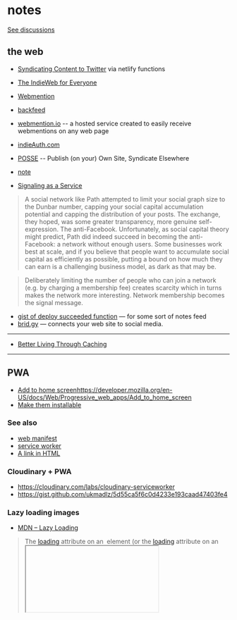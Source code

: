 # notes

[See discussions](https://github.com/nichoth/notes/discussions)

## the web

* [Syndicating Content to Twitter](https://mxb.dev/blog/syndicating-content-to-twitter-with-netlify-functions/) via netlify functions
* [The IndieWeb for Everyone](https://mxb.dev/blog/the-indieweb-for-everyone/)
* [Webmention](https://indieweb.org/Webmention)
* [backfeed](https://indieweb.org/backfeed)
* [webmention.io](https://webmention.io/) -- a hosted service created to easily receive webmentions on any web page
* [indieAuth.com](https://indieauth.com/)
* [POSSE](https://indieweb.org/POSSE) -- Publish (on your) Own Site, Syndicate Elsewhere
* [note](https://indieweb.org/note)

* [Signaling as a Service](https://julian.digital/2020/03/28/signaling-as-a-service/)

> A social network like Path attempted to limit your social graph size to the Dunbar number, capping your social capital accumulation potential and capping the distribution of your posts. The exchange, they hoped, was some greater transparency, more genuine self-expression. The anti-Facebook. Unfortunately, as social capital theory might predict, Path did indeed succeed in becoming the anti-Facebook: a network without enough users. Some businesses work best at scale, and if you believe that people want to accumulate social capital as efficiently as possible, putting a bound on how much they can earn is a challenging business model, as dark as that may be.

> Deliberately limiting the number of people who can join a network (e.g. by charging a membership fee) creates scarcity which in turns makes the network more interesting. Network membership becomes the signal message.

* [gist of deploy succeeded function](https://gist.github.com/maxboeck/77c3c8e244f190147cca2f7383d5f183) — for some sort of notes feed
* [brid.gy](https://brid.gy/) — connects your web site to social media.

-------

* [Better Living Through Caching](https://www.netlify.com/blog/2017/02/23/better-living-through-caching/)

-------

## PWA
* [Add to home screen]()https://developer.mozilla.org/en-US/docs/Web/Progressive_web_apps/Add_to_home_screen
* [Make them installable](https://developer.mozilla.org/en-US/docs/Web/Progressive_web_apps/Installable_PWAs)

### See also
* [web manifest](https://developer.mozilla.org/en-US/docs/Web/Progressive_web_apps/Add_to_home_screen#manifest)
* [service worker](https://developer.mozilla.org/en-US/docs/Web/API/Service_Worker_API)
* [A link in HTML](https://developer.mozilla.org/en-US/docs/Web/Progressive_web_apps/Add_to_home_screen#link_the_html_to_the_manifest)

### Cloudinary + PWA
* https://cloudinary.com/labs/cloudinary-serviceworker
* https://gist.github.com/ukmadlz/5d55ca5f6c0d4233e193caad47403fe4

### Lazy loading images
* [MDN – Lazy Loading](https://developer.mozilla.org/en-US/docs/Web/Performance/Lazy_loading#loading_attribute)

> The [loading](https://developer.mozilla.org/en-US/docs/Web/HTML/Element/img#loading) attribute on an [<img>](https://developer.mozilla.org/en-US/docs/Web/HTML/Element/img) element (or the [loading](https://developer.mozilla.org/en-US/docs/Web/HTML/Element/iframe#loading) attribute on an [<iframe>](https://developer.mozilla.org/en-US/docs/Web/HTML/Element/iframe)) can be used to instruct the browser to defer loading of images/iframes that are off-screen until the user scrolls near them.

```html
<img src="image.jpg" alt="..." loading="lazy" />
```

* [web.dev](https://web.dev/browser-level-image-lazy-loading/)

> If you want to increase the fetch priority of an important image (for example the LCP image), then [Fetch Priority](https://web.dev/fetch-priority/) should be used with fetchpriority="high".

> Note that an image with loading="lazy" and fetchpriority="high" will still be delayed while it is off-screen, and then fetched with a high priority when it is nearly within the viewport. It would likely be fetched with a high priority in this case anyway, so this combination should not really be needed nor used.

-------

## frontend
* [pwa article](https://medium.com/google-developers/instant-loading-web-apps-with-an-application-shell-architecture-7c0c2f10c73#.51gp3l2z0)
* [islands architecture](https://jasonformat.com/islands-architecture/)
* [fresh](https://fresh.deno.dev/) — the framework for deno
* [Things you forgot (or never knew) because of React](https://joshcollinsworth.com/blog/antiquated-react)

### signals
* [mastodon.social/@developit — Persisted Signals](https://mastodon.social/@developit/110911126736335349)
  - [persisted signal gist](https://gist.github.com/developit/baa45015a607877a9a9e2697fb32ab8b)

* [signal-utils gist](https://gist.github.com/developit/a72311c247756f24da5b22d19c9dad48)

### dialog element
* [Dialog :: Stuff browsers give for free](https://www.youtube.com/watch?v=y8HjQETqrOM&ab_channel=DaveCross)
A nice video explanation of `dialog` element.

* Hidde's Blog — [Dialogs and popovers seem similar. How are they different?](https://hidde.blog/dialog-modal-popover-differences/)
> In addition to the [<dialog> element](https://html.spec.whatwg.org/dev/interactive-elements.html#the-dialog-element), HTML now has a [popover attribute](https://html.spec.whatwg.org/dev/popover.html#the-popover-attribute). This post goes into the differences between dialogs, popovers, overlays and disclosure widgets. We'll also look at what it means when an element is modal. All somewhat related concepts

-------

## p2p

* [Holepunching finally explained](https://youtu.be/nuK_PqvTQxo?t=2010)
* [LoFi discord -- talk about p2p](https://discord.com/channels/929781625473073245/1087795275365625917/1123653729867006134)
* [the pushpin paper](https://www.inkandswitch.com/pushpin/#nat-traversal) -- NAT traversal
* [Mathias Buus / Hypercore protocol & Holepunch](https://www.youtube.com/watch?v=nuK_PqvTQxo&t=2010s&ab_channel=WizardAmigos)
* [discord discussion of](https://discord.com/channels/776925030549291059/795521196677922876/1123661229894946816) a video — [Mathias Buus / Hypercore protocol & Holepunch](https://youtu.be/nuK_PqvTQxo?t=2260)
* [p2panda](https://p2panda.org/)

-------

## offline

* [Local-first software -- Peter Van Hardenberg](https://www.youtube.com/watch?v=KrPsyr8Ig6M)
* [The offline cookbook](https://jakearchibald.com/2014/offline-cookbook/)
* [The disintermediated web - Substack](https://www.youtube.com/watch?v=6jcQoSraHcw&list=PL0CdgOSSGlBYnHAl_DZoy9BWvdVQjNKE2&index=4&ab_channel=NearForm)
* [Instant Loading: Building offline-first Progressive Web Apps - Google I/O 2016](https://www.youtube.com/watch?v=cmGr0RszHc8&ab_channel=GoogleChromeDevelopers)

### tools
* [Electric SQL](https://electric-sql.com/) — Build reactive, realtime, local-first apps directly on Postgres.
* [PartyKit, meet TinyBase](https://blog.partykit.io/posts/partykit-meet-tinybase)

> [TinyBase](https://tinybase.org/), a reactive data store for local-first apps. It lets you store structured data and application state in memory, and provides a reactive UI so that you can build fast web experiences that work both online and offline.

> This integration allows you to enjoy the benefits of both a “local-first” architecture and a “sharing-first” platform. 

[see demo](https://beta.tinybase.org/demos/todo-app/todo-app-v6-collaboration/)

* [starter repo](https://github.com/tinyplex/tinybase-ts-react-partykit)
* [partykit](https://www.partykit.io/)

> PartyKit simplifies developing multiplayer applications. 

> PartyKit will handle operational complexity and real-time infrastructure scaling.

> Each PartyKit server (also known as a Party), is backed by a Cloudflare [Durable Object](https://docs.partykit.io/glossary/#durable-object).

> you can also connect to a Party using standard WebSockets, enabling real-time push between client and the party instance (also known as “room”)

> Parties are so lightweight that we can spin them up with practically zero start-up time. In this regard, they are similar to a serverless function.

[partykit — Persisting state into storage](https://docs.partykit.io/guides/persisting-state-into-storage#keeping-data-between-server-restarts)

> Persisting data to disk is optional as PartyKit servers also allow you to keep in-memory state. It is, however, necessary, when you want the stored data to persist between server restarts.

> Server restarts happen when:

> * You re-deploy the party using partykit deploy.
> * Having opted into [Hibernation](https://docs.partykit.io/guides/scaling-partykit-servers-with-hibernation/), the server is currently not processing messages.
> * There’s an unexpected error in the PartyKit runtime (for example, a hardware fault).
> * The server reaches its maximum lifetime.

-------

## analytics
* [plausible](https://plausible.io/) -- Easy to use and privacy-friendly Google Analytics alternative

## CSP

https://www.netlify.com/blog/general-availability-content-security-policy-csp-nonce-integration/


> When we refer to a CSP, we are talking about a website’s `Content-Security-Policy` response header. The header’s value is a string of text, a semicolon-separated list of directives (like `script-src`, `image-src`, `connect-src`, etc) and their source lists, a list of domains (or content hashes) separated by spaces.


## cryptography
[Open MLS](https://openmls.tech/) -- An open-source implementation of the Messaging Layer Security protocol (written in Rust)


## design

* [Making CRDTs 98% More Efficient](https://jakelazaroff.com/words/making-crdts-98-percent-more-efficient/) -- I like the fonts here.

headings -- [Peachi](https://befonts.com/peachi-font-family.html)
body -- [Rumiko](https://befonts.com/rumiko-sans-font-family.html)

* [set.studio](https://set.studio/) — "we make stunning websites"

